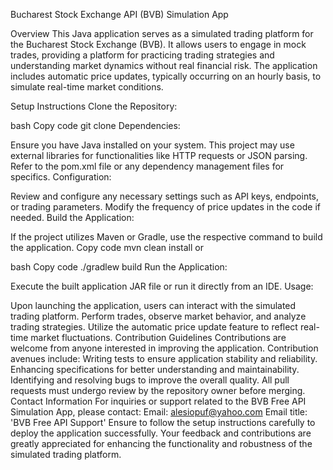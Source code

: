 Bucharest Stock Exchange API (BVB) Simulation App

Overview
This Java application serves as a simulated trading platform for the Bucharest Stock Exchange (BVB). It allows users to engage in mock trades, providing a platform for practicing trading strategies and understanding market dynamics without real financial risk. The application includes automatic price updates, typically occurring on an hourly basis, to simulate real-time market conditions.

Setup Instructions
Clone the Repository:

bash
Copy code
git clone <repository-url>
Dependencies:

Ensure you have Java installed on your system.
This project may use external libraries for functionalities like HTTP requests or JSON parsing. Refer to the pom.xml file or any dependency management files for specifics.
Configuration:

Review and configure any necessary settings such as API keys, endpoints, or trading parameters.
Modify the frequency of price updates in the code if needed.
Build the Application:

If the project utilizes Maven or Gradle, use the respective command to build the application.
Copy code
mvn clean install
or

bash
Copy code
./gradlew build
Run the Application:

Execute the built application JAR file or run it directly from an IDE.
Usage:

Upon launching the application, users can interact with the simulated trading platform.
Perform trades, observe market behavior, and analyze trading strategies.
Utilize the automatic price update feature to reflect real-time market fluctuations.
Contribution Guidelines
Contributions are welcome from anyone interested in improving the application.
Contribution avenues include:
Writing tests to ensure application stability and reliability.
Enhancing specifications for better understanding and maintainability.
Identifying and resolving bugs to improve the overall quality.
All pull requests must undergo review by the repository owner before merging.
Contact Information
For inquiries or support related to the BVB Free API Simulation App, please contact:
Email: alesiopuf@yahoo.com
Email title: 'BVB Free API Support'
Ensure to follow the setup instructions carefully to deploy the application successfully. Your feedback and contributions are greatly appreciated for enhancing the functionality and robustness of the simulated trading platform.
